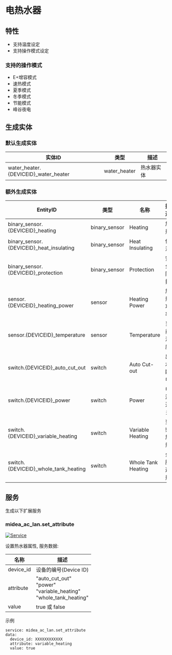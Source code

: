 # 电热水器
## 特性
- 支持温度设定
- 支持操作模式设定

### 支持的操作模式
- E+增容模式
- 速热模式 
- 夏季模式 
- 冬季模式
- 节能模式
- 峰谷夜电

## 生成实体
### 默认生成实体
实体ID | 类型 | 描述
--- | --- | ---
water_heater.{DEVICEID}_water_heater | water_heater | 热水器实体

### 额外生成实体

EntityID | 类型 | 名称 | 描述
--- | --- | --- | --- 
binary_sensor.{DEVICEID}_heating | binary_sensor | Heating | 加热
binary_sensor.{DEVICEID}_heat_insulating | binary_sensor | Heat Insulating | 保温
binary_sensor.{DEVICEID}_protection | binary_sensor | Protection | 安全防护
sensor.{DEVICEID}_heating_power | sensor | Heating Power | 加热功率
sensor.{DEVICEID}_temperature | sensor | Temperature | 当前温度
switch.{DEVICEID}_auto_cut_out | switch | Auto Cut-out | 出水断电
switch.{DEVICEID}_power | switch | Power | 电源开关
switch.{DEVICEID}_variable_heating | switch | Variable Heating | 变频加热
switch.{DEVICEID}_whole_tank_heating | switch | Whole Tank Heating | 全胆速热


## 服务
生成以下扩展服务

### midea_ac_lan.set_attribute

[![Service](https://my.home-assistant.io/badges/developer_call_service.svg)](https://my.home-assistant.io/redirect/developer_call_service/?service=midea_ac_lan.set_attribute)

设置热水器属性, 服务数据:

名称 | 描述
--- | ---
device_id | 设备的编号(Device ID)
attribute | "auto_cut_out"<br />"power"<br />"variable_heating"<br/>"whole_tank_heating"
value | true 或 false

示例
```
service: midea_ac_lan.set_attribute
data:
  device_id: XXXXXXXXXXXX
  attribute: variable_heating
  value: true
```